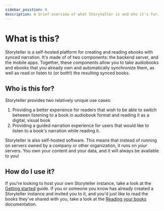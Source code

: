 ```yaml
---
sidebar_position: 0
description: A brief overview of what Storyteller is and who it's for.
---
```


# What is this?

Storyteller is a self-hosted platform for creating and reading ebooks with
synced narration. It's made of of two components: the backend server, and the
mobile apps. Together, these components allow you to take audiobooks and ebooks
that you already own and automatically synchronize them, as well as read or
listen to (or both!) the resulting synced books.

## Who is this for?

Storyteller provides two relatively unique use cases:

1. Providing a better experience for readers that wish to be able to switch
   between listening to a book in audiobook format and reading it as a digital,
   visual book
2. Providing a guided narration experience for users that would like to listen
   to a book's narration while reading it.

Storyteller is also self-hosted software. This means that instead of running on
servers owned by a company or other organization, it runs on _your_ servers. You
own your content and your data, and it will always be available to you!

## How do I use it?

If you're looking to host your own Storyteller instance, take a look at the
[Getting started](/docs/getting-started) guide. If you or someone you know has
already created a Storyteller instance and invited you to it, and you'd just
like to read the books they've shared with you, take a look at the
[Reading your books](/docs/category/reading-your-books) documentation.
